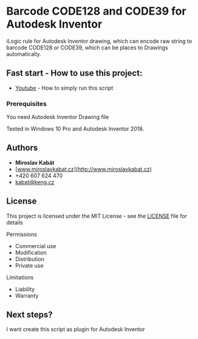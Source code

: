 # Barcode CODE128 and CODE39 for Autodesk Inventor

iLogic rule for Autodesk Inventor drawing, which can encode raw string to barcode CODE128 or CODE39, which can be places to Drawings automatically.

## Fast start - How to use this project:

* [Youtube](https://youtu.be/1CoqCDdEBCw) - How to simply run this script

### Prerequisites

You need Autodesk Inventor Drawing file

Tested in Windows 10 Pro and Autodesk Inventor 2018.

## Authors

* **Miroslav Kabát**
* [www.miroslavkabat.cz](http://www.miroslavkabat.cz)
* +420 607 624 470
* kabat@keng.cz

## License

This project is licensed under the MIT License - see the [LICENSE](LICENSE) file for details

Permissions
* Commercial use 
* Modification 
* Distribution 
* Private use 

Limitations
* Liability 
* Warranty 

## Next steps?

I want create this script as plugin for Autodesk Inventor
